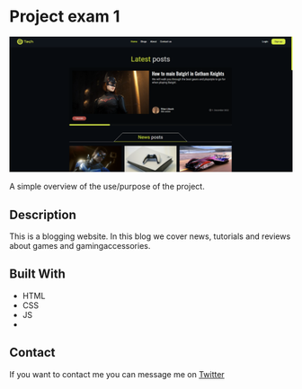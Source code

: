 # Project exam 1

![image](https://github.com/Noroff-FEU-Assignments/project-exam-1-LSDsloth/blob/main/tech_blog.png?raw=true)

A simple overview of the use/purpose of the project.

## Description

This is a blogging website. In this blog we cover news, tutorials and reviews about games and gamingaccessories.

## Built With

- HTML
- CSS
- JS
- 
## Contact

If you want to contact me you can message me on <a href="https://twitter.com/StianLibeck">Twitter</a>
